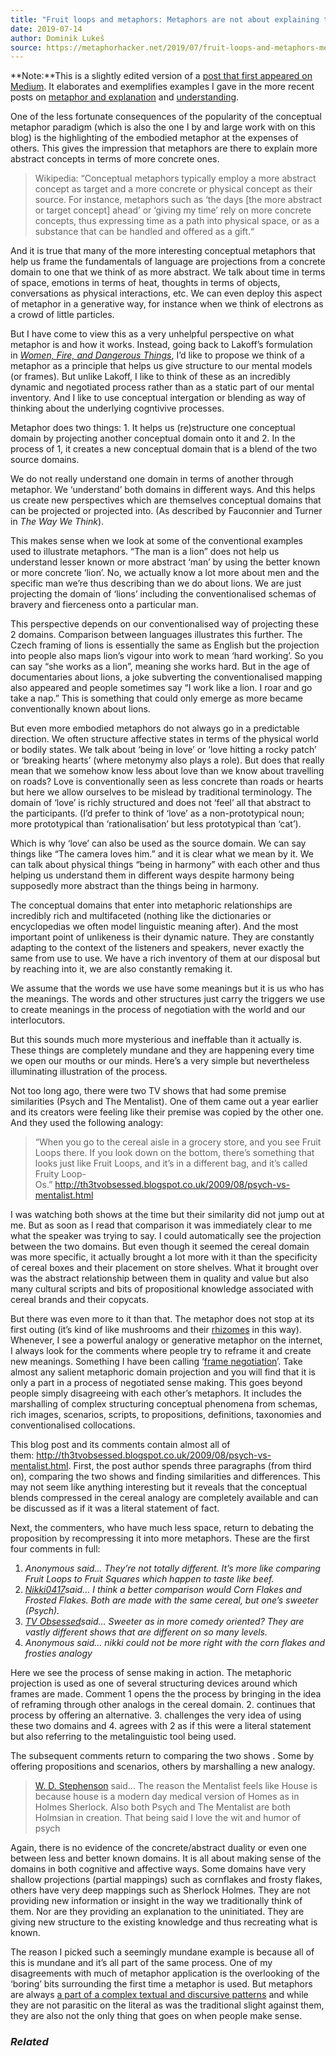 ```yaml
---
title: "Fruit loops and metaphors: Metaphors are not about explaining the abstract through concrete but about the dynamic process of negotiated sensemaking"
date: 2019-07-14
author: Dominik Lukeš
source: https://metaphorhacker.net/2019/07/fruit-loops-and-metaphors-metaphors-are-not-about-explaining-the-abstract-through-concrete-but-about-the-dynamic-process-of-negotiated-sensemaking
---
```


**Note:**This is a slightly edited version of a [post that first appeared on Medium](https://medium.com/metaphor-hacker/fruit-loops-and-metaphors-metaphors-are-not-about-explaining-the-abstract-through-concrete-but-4e0209dd70b6). It elaborates and exemplifies examples I gave in the more recent posts on [metaphor and explanation](http://metaphorhacker.techczech.net/2019/05/explanation-is-an-event-understanding-is-a-process-how-not-to-explain-anything-with-metaphor/) and [understanding](http://metaphorhacker.techczech.net/2019/06/5-kinds-of-understanding-and-metaphors-missing-pieces-in-pedagogical-taxonomies/).

One of the less fortunate consequences of the popularity of the conceptual metaphor paradigm (which is also the one I by and large work with on this blog) is the highlighting of the embodied metaphor at the expenses of others. This gives the impression that metaphors are there to explain more abstract concepts in terms of more concrete ones.

> Wikipedia: “Conceptual metaphors typically employ a more abstract concept as target and a more concrete or physical concept as their source. For instance, metaphors such as ‘the days [the more abstract or target concept] ahead’ or ‘giving my time’ rely on more concrete concepts, thus expressing time as a path into physical space, or as a substance that can be handled and offered as a gift.“

And it is true that many of the more interesting conceptual metaphors that help us frame the fundamentals of language are projections from a concrete domain to one that we think of as more abstract. We talk about time in terms of space, emotions in terms of heat, thoughts in terms of objects, conversations as physical interactions, etc. We can even deploy this aspect of metaphor in a generative way, for instance when we think of electrons as a crowd of little particles.

But I have come to view this as a very unhelpful perspective on what metaphor is and how it works. Instead, going back to Lakoff’s formulation in [*Women, Fire, and Dangerous Things*](http://metaphorhacker.techczech.net/2018/05/how-to-read-women-fire-and-dangerous-things-guide-to-essential-reading-on-human-cognition/), I’d like to propose we think of a metaphor as a principle that helps us give structure to our mental models (or frames). But unlike Lakoff, I like to think of these as an incredibly dynamic and negotiated process rather than as a static part of our mental inventory. And I like to use conceptual intergation or blending as way of thinking about the underlying cogntivive processes.

Metaphor does two things: 1. It helps us (re)structure one conceptual domain by projecting another conceptual domain onto it and 2. In the process of 1, it creates a new conceptual domain that is a blend of the two source domains.

We do not really understand one domain in terms of another through metaphor. We ‘understand’ both domains in different ways. And this helps us create new perspectives which are themselves conceptual domains that can be projected or projected into. (As described by Fauconnier and Turner in *The Way We Think*).

This makes sense when we look at some of the conventional examples used to illustrate metaphors. “The man is a lion” does not help us understand lesser known or more abstract ‘man’ by using the better known or more concrete ‘lion’. No, we actually know a lot more about men and the specific man we’re thus describing than we do about lions. We are just projecting the domain of ‘lions’ including the conventionalised schemas of bravery and fierceness onto a particular man.

This perspective depends on our conventionalised way of projecting these 2 domains. Comparison between languages illustrates this further. The Czech framing of lions is essentially the same as English but the projection into people also maps lion’s vigour into work to mean ‘hard working’. So you can say “she works as a lion”, meaning she works hard. But in the age of documentaries about lions, a joke subverting the conventionalised mapping also appeared and people sometimes say “I work like a lion. I roar and go take a nap.” This is something that could only emerge as more became conventionally known about lions.

But even more embodied metaphors do not always go in a predictable direction. We often structure affective states in terms of the physical world or bodily states. We talk about ‘being in love’ or ‘love hitting a rocky patch’ or ‘breaking hearts’ (where metonymy also plays a role). But does that really mean that we somehow know less about love than we know about travelling on roads? Love is conventionally seen as less concrete than roads or hearts but here we allow ourselves to be mislead by traditional terminology. The domain of ‘love’ is richly structured and does not ‘feel’ all that abstract to the participants. (I’d prefer to think of ‘love’ as a non-prototypical noun; more prototypical than ‘rationalisation’ but less prototypical than ‘cat’).

Which is why ‘love’ can also be used as the source domain. We can say things like “The camera loves him.” and it is clear what we mean by it. We can talk about physical things “being in harmony” with each other and thus helping us understand them in different ways despite harmony being supposedly more abstract than the things being in harmony.

The conceptual domains that enter into metaphoric relationships are incredibly rich and multifaceted (nothing like the dictionaries or encyclopedias we often model linguistic meaning after). And the most important point of unlikeness is their dynamic nature. They are constantly adapting to the context of the listeners and speakers, never exactly the same from use to use. We have a rich inventory of them at our disposal but by reaching into it, we are also constantly remaking it.

We assume that the words we use have some meanings but it is us who has the meanings. The words and other structures just carry the triggers we use to create meanings in the process of negotiation with the world and our interlocutors.

But this sounds much more mysterious and ineffable than it actually is. These things are completely mundane and they are happening every time we open our mouths or our minds. Here’s a very simple but nevertheless illuminating illustration of the process.

Not too long ago, there were two TV shows that had some premise similarities (Psych and The Mentalist). One of them came out a year earlier and its creators were feeling like their premise was copied by the other one. And they used the following analogy:

> “When you go to the cereal aisle in a grocery store, and you see Fruit Loops there. If you look down on the bottom, there’s something that looks just like Fruit Loops, and it’s in a different bag, and it’s called Fruity Loop-Os.” <http://th3tvobsessed.blogspot.co.uk/2009/08/psych-vs-mentalist.html>

I was watching both shows at the time but their similarity did not jump out at me. But as soon as I read that comparison it was immediately clear to me what the speaker was trying to say. I could automatically see the projection between the two domains. But even though it seemed the cereal domain was more specific, it actually brought a lot more with it than the specificity of cereal boxes and their placement on store shelves. What it brought over was the abstract relationship between them in quality and value but also many cultural scripts and bits of propositional knowledge associated with cereal brands and their copycats.

But there was even more to it than that. The metaphor does not stop at its first outing (it’s kind of like mushrooms and their [rhizomes](https://en.wikipedia.org/wiki/Rhizome) in this way). Whenever, I see a powerful analogy or generative metaphor on the internet, I always look for the comments where people try to reframe it and create new meanings. Something I have been calling ‘[frame negotiation](http://metaphorhacker.techczech.net/2012/03/raam-9-abstract-of-doves-and-cocks-collective-negotiation-of-a-metaphoric-seduction/)’. Take almost any salient metaphoric domain projection and you will find that it is only a part in a process of negotiated sense making. This goes beyond people simply disagreeing with each other’s metaphors. It includes the marshalling of complex structuring conceptual phenomena from schemas, rich images, scenarios, scripts, to propositions, definitions, taxonomies and conventionalised collocations.

This blog post and its comments contain almost all of them: <http://th3tvobsessed.blogspot.co.uk/2009/08/psych-vs-mentalist.html>. First, the post author spends three paragraphs (from third on), comparing the two shows and finding similarities and differences. This may not seem like anything interesting but it reveals that the conceptual blends compressed in the cereal analogy are completely available and can be discussed as if it was a literal statement of fact.

Next, the commenters, who have much less space, return to debating the proposition by recompressing it into more metaphors. These are the first four comments in full:

1. *Anonymous said… They’re not totally different. It’s more like comparing Fruit Loops to Fruit Squares which happen to taste like beef.*
2. [*Nikki0417*](http://www.nikki0417.deviantart.com/)*said… I think a better comparison would Corn Flakes and Frosted Flakes. Both are made with the same cereal, but one’s sweeter (Psych).*
3. [*TV Obsessed*](https://www.blogger.com/profile/09117251732141325156)*said… Sweeter as in more comedy oriented? They are vastly different shows that are different on so many levels.*
4. *Anonymous said… nikki could not be more right with the corn flakes and frosties analogy*

Here we see the process of sense making in action. The metaphoric projection is used as one of several structuring devices around which frames are made. Comment 1 opens the the process by bringing in the idea of reframing through other analogs in the cereal domain. 2. continues that process by offering an alternative. 3. challenges the very idea of using these two domains and 4. agrees with 2 as if this were a literal statement but also referring to the metalinguistic tool being used.

The subsequent comments return to comparing the two shows . Some by offering propositions and scenarios, others by marshalling a new analogy.

> [W. D. Stephenson](https://www.blogger.com/profile/12554378526046963007) said… The reason the Mentalist feels like House is because house is a modern day medical version of Homes as in Holmes Sherlock. Also both Psych and The Mentalist are both Holmsian in creation. That being said I love the wit and humor of psych

Again, there is no evidence of the concrete/abstract duality or even one between less and better known domains. It is all about making sense of the domains in both cognitive and affective ways. Some domains have very shallow projections (partial mappings) such as cornflakes and frosty flakes, others have very deep mappings such as Sherlock Holmes. They are not providing new information or insight in the way we traditionally think of them. Nor are they providing an explanation to the uninitiated. They are giving new structure to the existing knowledge and thus recreating what is known.

The reason I picked such a seemingly mundane example is because all of this is mundane and it’s all part of the same process. One of my disagreements with much of metaphor application is the overlooking of the ‘boring’ bits surrounding the first time a metaphor is used. But metaphors are always [a part of a complex textual and discursive patterns](http://metaphorhacker.techczech.net/2018/05/not-ships-in-the-night-metaphor-and-simile-as-process/) and while they are not parasitic on the literal as was the traditional slight against them, they are also not the only thing that goes on when people make sense.

### *Related*